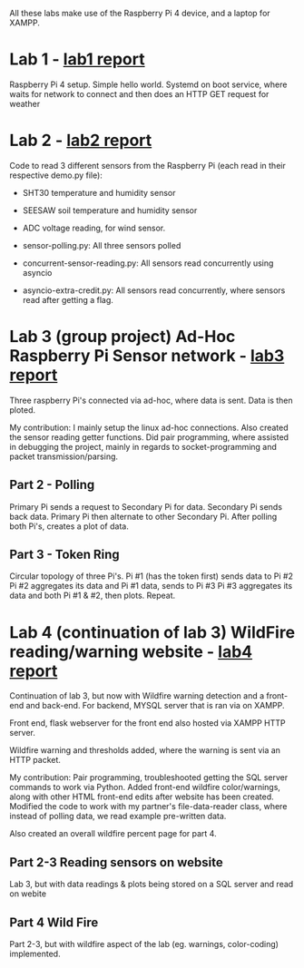 All these labs make use of the Raspberry Pi 4 device, and a laptop for XAMPP.

# Lab 1 - [lab1 report](https://drive.google.com/file/d/1jhdqIRl0j3_I_c05PU62skchX_egpRWG/view?usp=sharing)
Raspberry Pi 4 setup. Simple hello world. Systemd on boot service, where waits for network to connect and then does an HTTP GET request for weather

# Lab 2 - [lab2 report](https://drive.google.com/file/d/1ImR52spvst1dsjFWhI6HxEdlzOd5JASu/view?usp=sharing)
Code to read 3 different sensors from the Raspberry Pi (each read in their respective demo.py file):
* SHT30 temperature and humidity sensor
* SEESAW soil temperature and humidity sensor
* ADC voltage reading, for wind sensor.

* sensor-polling.py: All three sensors polled

* concurrent-sensor-reading.py: All sensors read concurrently using asyncio 

* asyncio-extra-credit.py: All sensors read concurrently, where sensors read after getting a flag.

# Lab 3 (group project) Ad-Hoc Raspberry Pi Sensor network - [lab3 report](https://drive.google.com/file/d/1IUQWMTdYFBvsCghGA4VF_CDSn9RZUnXC/view?usp=sharing)
Three raspberry Pi's connected via ad-hoc, where data is sent. Data is then ploted.

My contribution: I mainly setup the linux ad-hoc connections. Also created the sensor reading getter functions. Did pair programming, where assisted in debugging the project, mainly in regards to socket-programming and packet transmission/parsing. 

## Part 2 - Polling
Primary Pi sends a request to Secondary Pi for data. Secondary Pi sends back data. Primary Pi then alternate to other Secondary Pi. After polling both Pi's, creates a plot of data.
## Part 3 - Token Ring
Circular topology of three Pi's. 
Pi #1 (has the token first) sends data to Pi #2
Pi #2 aggregates its data and Pi #1 data, sends to Pi #3
Pi #3 aggregates its data and both Pi #1 & #2, then plots.
Repeat.

# Lab 4 (continuation of lab 3) WildFire reading/warning website - [lab4 report](https://drive.google.com/file/d/1JV_d_OdEt6PtUqwVZQPBqCL0VIM_N9Af/view?usp=sharing)

Continuation of lab 3, but now with Wildfire warning detection and a front-end and back-end. For backend, MYSQL server that is ran via on XAMPP.

Front end, flask webserver for the front end also hosted via XAMPP HTTP server.

Wildfire warning and thresholds added, where the warning is sent via an HTTP packet.

My contribution:
Pair programming, troubleshooted getting the SQL server commands to work via Python. Added front-end wildfire color/warnings, along with other HTML front-end edits after website has been created. Modified the code to work with my partner's file-data-reader class, where instead of polling data, we read example pre-written data.

Also created an overall wildfire percent page for part 4.

## Part 2-3 Reading sensors on website
Lab 3, but with data readings & plots being stored on a SQL server and read on webite

## Part 4 Wild Fire
Part 2-3, but with wildfire aspect of the lab (eg. warnings, color-coding) implemented.



